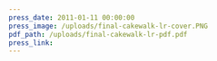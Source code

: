 ```yaml
---
press_date: 2011-01-11 00:00:00
press_image: /uploads/final-cakewalk-lr-cover.PNG
pdf_path: /uploads/final-cakewalk-lr-pdf.pdf
press_link:
---
```

